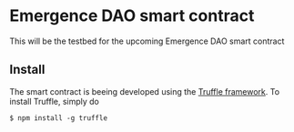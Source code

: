 # Emergence DAO smart contract

This will be the testbed for the upcoming Emergence DAO smart contract

## Install

The smart contract is beeing developed using the [Truffle framework](https://github.com/ConsenSys/truffle). To install Truffle, simply do

    $ npm install -g truffle
